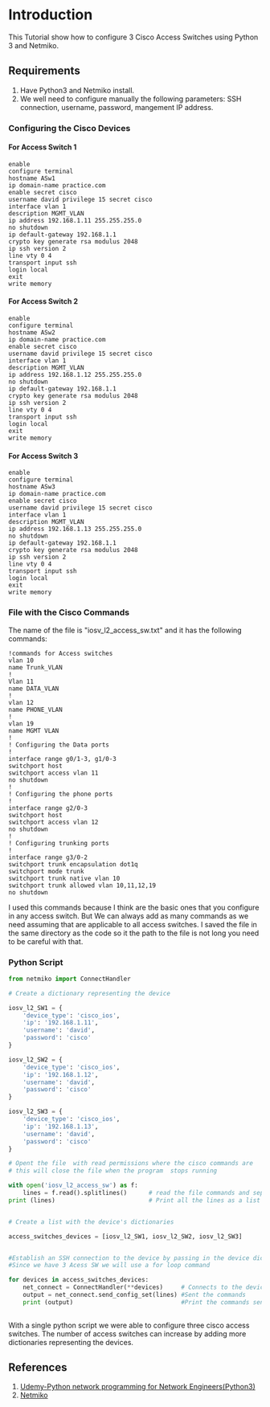 # Introduction

This Tutorial show how to configure 3 Cisco Access Switches using Python 3 and Netmiko. 

## Requirements

1. Have Python3 and Netmiko install. 
2. We well need to configure manually the following parameters: SSH connection, username, password, mangement IP address. 

### Configuring the Cisco Devices

#### For Access Switch 1

```
enable
configure terminal
hostname ASw1
ip domain-name practice.com
enable secret cisco
username david privilege 15 secret cisco
interface vlan 1
description MGMT_VLAN
ip address 192.168.1.11 255.255.255.0
no shutdown
ip default-gateway 192.168.1.1
crypto key generate rsa modulus 2048
ip ssh version 2
line vty 0 4
transport input ssh
login local
exit
write memory
```

#### For Access Switch 2

```
enable
configure terminal
hostname ASw2
ip domain-name practice.com
enable secret cisco
username david privilege 15 secret cisco
interface vlan 1
description MGMT_VLAN
ip address 192.168.1.12 255.255.255.0
no shutdown
ip default-gateway 192.168.1.1
crypto key generate rsa modulus 2048
ip ssh version 2
line vty 0 4
transport input ssh
login local
exit
write memory
```

#### For Access Switch 3

```
enable
configure terminal
hostname ASw3
ip domain-name practice.com
enable secret cisco
username david privilege 15 secret cisco
interface vlan 1
description MGMT_VLAN
ip address 192.168.1.13 255.255.255.0
no shutdown
ip default-gateway 192.168.1.1
crypto key generate rsa modulus 2048
ip ssh version 2
line vty 0 4
transport input ssh
login local
exit
write memory
```

### File with the Cisco Commands 

The name of the file is "iosv_l2_access_sw.txt" and it has the following commands:

```
!commands for Access switches
vlan 10
name Trunk_VLAN
!
Vlan 11
name DATA_VLAN
!
vlan 12
name PHONE_VLAN
!
vlan 19
name MGMT VLAN
!
! Configuring the Data ports
!
interface range g0/1-3, g1/0-3
switchport host
switchport access vlan 11
no shutdown
!
! Configuring the phone ports
!
interface range g2/0-3
switchport host
switchport access vlan 12
no shutdown
!
! Configuring trunking ports
!
interface range g3/0-2
switchport trunk encapsulation dot1q
switchport mode trunk
switchport trunk native vlan 10
switchport trunk allowed vlan 10,11,12,19
no shutdown
```

I used this commands because I think are the basic ones that you configure in any access switch. But We can always add as many commands as we need assuming that are applicable to all access switches. I saved the file in the same directory as the code so it the path to the file is not long you need to be careful with that. 

### Python Script

```Python
from netmiko import ConnectHandler

# Create a dictionary representing the device

iosv_l2_SW1 = {
    'device_type': 'cisco_ios',
    'ip': '192.168.1.11',
    'username': 'david',
    'password': 'cisco'
}

iosv_l2_SW2 = {
    'device_type': 'cisco_ios',
    'ip': '192.168.1.12',
    'username': 'david',
    'password': 'cisco'
}

iosv_l2_SW3 = {
    'device_type': 'cisco_ios',
    'ip': '192.168.1.13',
    'username': 'david',
    'password': 'cisco'
}

# Opent the file  with read permissions where the cisco commands are
# this will close the file when the program  stops running

with open('iosv_l2_access_sw') as f:
    lines = f.read().splitlines()      # read the file commands and separate into lines.
print (lines)                          # Print all the lines as a list


# Create a list with the device's dictionaries

access_switches_devices = [iosv_l2_SW1, iosv_l2_SW2, iosv_l2_SW3]


#Establish an SSH connection to the device by passing in the device dictionary.
#Since we have 3 Acess SW we will use a for loop command

for devices in access_switches_devices:
    net_connect = ConnectHandler(**devices)     # Connects to the device
    output = net_connect.send_config_set(lines) #Sent the commands
    print (output)                              #Print the commands sent to the Access switch
    
```

With a single python script we were able to configure three cisco access switches. The number of access switches can increase by adding more dictionaries representing the devices. 

## References

1. [Udemy-Python network programming for Network Engineers(Python3)](https://www.udemy.com/course/python-network-programming-for-network-engineers-python-3/)
2. [Netmiko](https://github.com/ktbyers/netmiko)


